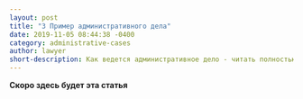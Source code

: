 ```yaml
---
layout: post
title: "3 Пример административного дела"
date: 2019-11-05 08:44:38 -0400
category: administrative-cases
author: lawyer
short-description: Как ведется административное дело - читать полностью.
---
```


**Скоро здесь будет эта статья**
